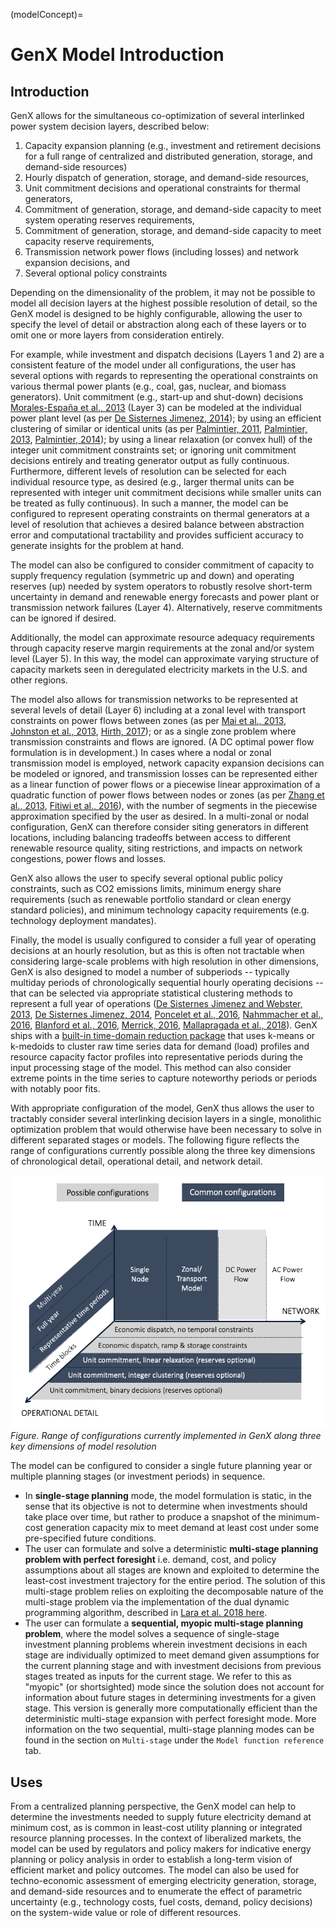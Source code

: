 (modelConcept)=
# GenX Model Introduction

## Introduction

GenX allows for the simultaneous co-optimization of several interlinked power system decision layers, described below:

1. Capacity expansion planning (e.g., investment and retirement decisions for a full range of centralized and distributed generation, storage, and demand-side resources)
2. Hourly dispatch of generation, storage, and demand-side resources,
3. Unit commitment decisions and operational constraints for thermal generators,
4. Commitment of generation, storage, and demand-side capacity to meet system operating reserves requirements,
5. Commitment of generation, storage, and demand-side capacity to meet capacity reserve requirements,
6. Transmission network power flows (including losses) and network expansion decisions, and
7. Several optional policy constraints

Depending on the dimensionality of the problem, it may not be possible to model all decision layers at the highest possible resolution of detail, so the GenX model is designed to be highly configurable, allowing the user to specify the level of detail or abstraction along each of these layers or to omit one or more layers from consideration entirely.

For example, while investment and dispatch decisions (Layers 1 and 2) are a consistent feature of the model under all configurations, the user has several options with regards to representing the operational constraints on various thermal power plants (e.g., coal, gas, nuclear, and biomass generators). Unit commitment (e.g., start-up and shut-down) decisions [Morales-España et al., 2013](https://ieeexplore.ieee.org/document/6672560) (Layer 3) can be modeled at the individual power plant level (as per [De Sisternes Jimenez, 2014](https://globalchange.mit.edu/publication/15977)); by using an efficient clustering of similar or identical units (as per [Palmintier, 2011](https://pennstate.pure.elsevier.com/en/publications/impact-of-unit-commitment-constraints-on-generation-expansion-pla), [Palmintier, 2013](https://dspace.mit.edu/handle/1721.1/79147), [Palmintier, 2014](https://ieeexplore.ieee.org/document/6684593)); by using a linear relaxation (or convex hull) of the integer unit commitment constraints set; or ignoring unit commitment decisions entirely and treating generator output as fully continuous. Furthermore, different levels of resolution can be selected for each individual resource type, as desired (e.g., larger thermal units can be represented with integer unit commitment decisions while smaller units can be treated as fully continuous). In such a manner, the model can be configured to represent operating constraints on thermal generators at a level of resolution that achieves a desired balance between abstraction error and computational tractability and provides sufficient accuracy to generate insights for the problem at hand.

The model can also be configured to consider commitment of capacity to supply frequency regulation (symmetric up and down) and operating reserves (up) needed by system operators to robustly resolve short-term uncertainty in demand and renewable energy forecasts and power plant or transmission network failures (Layer 4). Alternatively, reserve commitments can be ignored if desired.

Additionally, the model can approximate resource adequacy requirements through capacity reserve margin requirements at the zonal and/or system level (Layer 5). In this way, the model can approximate varying structure of capacity markets seen in deregulated electricity markets in the U.S. and other regions.

The model also allows for transmission networks to be represented at several levels of detail (Layer 6) including at a zonal level with transport constraints on power flows between zones (as per [Mai et al., 2013](https://www.nrel.gov/docs/fy13osti/56723.pdf), [Johnston et al., 2013](http://rael.berkeley.edu/old_drupal/sites/default/files/SWITCH-WECC_Documentation_October_2013.pdf), [Hirth, 2017](https://neon.energy/emma-documentation.pdf)); or as a single zone problem where transmission constraints and flows are ignored. (A DC optimal power flow formulation is in development.) In cases where a nodal or zonal transmission model is employed, network capacity expansion decisions can be modeled or ignored, and transmission losses can be represented either as a linear function of power flows or a piecewise linear approximation of a quadratic function of power flows between nodes or zones (as per [Zhang et al., 2013](https://digital-library.theiet.org/content/journals/10.1049/iet-gtd.2012.0666), [Fitiwi et al., 2016](https://ideas.repec.org/a/eee/energy/v101y2016icp343-358.html)), with the number of segments in the piecewise approximation specified by the user as desired. In a multi-zonal or nodal configuration, GenX can therefore consider siting generators in different locations, including balancing tradeoffs between access to different renewable resource quality, siting restrictions, and impacts on network congestions, power flows and losses.

GenX also allows the user to specify several optional public policy constraints, such as CO2 emissions limits, minimum energy share requirements (such as renewable portfolio standard or clean energy standard policies), and minimum technology capacity requirements (e.g. technology deployment mandates).

Finally, the model is usually configured to consider a full year of operating decisions at an hourly resolution, but as this is often not tractable when considering large-scale problems with high resolution in other dimensions, GenX is also designed to model a number of subperiods -- typically multiday periods of chronologically sequential hourly operating decisions -- that can be selected via appropriate statistical clustering methods to represent a full year of operations ([De Sisternes Jimenez and Webster, 2013](https://dspace.mit.edu/handle/1721.1/102959), [De Sisternes Jimenez, 2014](https://globalchange.mit.edu/publication/15977), [Poncelet et al., 2016](https://www.sciencedirect.com/science/article/abs/pii/S0306261915013276#:~:text=However%2C%20increasing%20the%20level%20of,in%20an%20increased%20computational%20cost.&text=To%20do%20so%2C%20the%20impact,renewable%20energy%20sources%20(IRES).), [Nahmmacher et al., 2016](https://www.sciencedirect.com/science/article/abs/pii/S0360544216308556), [Blanford et al., 2016](https://ideas.repec.org/a/aen/journl/ej39-3-blanfor.html), [Merrick, 2016](https://www.osti.gov/pages/biblio/1324468), [Mallapragada et al., 2018](https://www.sciencedirect.com/science/article/abs/pii/S0360544218315238)). GenX ships with a [built-in time-domain reduction package](https://genxproject.github.io/GenX/docs/build/time_domain_reduction.html) that uses k-means or k-medoids to cluster raw time series data for demand (load) profiles and resource capacity factor profiles into representative periods during the input processing stage of the model. This method can also consider extreme points in the time series to capture noteworthy periods or periods with notably poor fits.

With appropriate configuration of the model, GenX thus allows the user to tractably consider several interlinking decision layers in a single, monolithic optimization problem that would otherwise have been necessary to solve in different separated stages or models. The following figure reflects the range of configurations currently possible along the three key dimensions of chronological detail, operational detail, and network detail.


![Range of configurations currently implemented in GenX along three key dimensions of model resolution](../assets/Dimensions_graphic3_background.png)
*Figure. Range of configurations currently implemented in GenX along three key dimensions of model resolution*

The model can be configured to consider a single future planning year or multiple planning stages (or investment periods) in sequence. 

- In **single-stage planning** mode, the model formulation is static, in the sense that its objective is not to determine when investments should take place over time, but rather to produce a snapshot of the minimum-cost generation capacity mix to meet demand at least cost under some pre-specified future conditions. 
- The user can formulate and solve a deterministic **multi-stage planning problem with perfect foresight** i.e. demand, cost, and policy assumptions about all stages are known and exploited to determine the least-cost investment trajectory for the entire period. The solution of this multi-stage problem relies on exploiting the decomposable nature of the multi-stage problem via the implementation of the dual dynamic programming algorithm, described in [Lara et al. 2018 here](https://www.sciencedirect.com/science/article/abs/pii/S0377221718304466). 
- The user can formulate a **sequential, myopic multi-stage planning problem**, where the model solves a sequence of single-stage investment planning problems wherein investment decisions in each stage are individually optimized to meet demand given assumptions for the current planning stage and with investment decisions from previous stages treated as inputs for the current stage. We refer to this as "myopic" (or shortsighted) mode since the solution does not account for information about future stages in determining investments for a given stage. This version is generally more computationally efficient than the deterministic multi-stage expansion with perfect foresight mode.
More information on the two sequential, multi-stage planning modes can be found in the section on `Multi-stage` under the `Model function reference` tab. 

## Uses

From a centralized planning perspective, the GenX model can help to determine the investments needed to supply future electricity demand at minimum cost, as is common in least-cost utility planning or integrated resource planning processes. In the context of liberalized markets, the model can be used by regulators and policy makers for indicative energy planning or policy analysis in order to establish a long-term vision of efficient market and policy outcomes. The model can also be used for techno-economic assessment of emerging electricity generation, storage, and demand-side resources and to enumerate the effect of parametric uncertainty (e.g., technology costs, fuel costs, demand, policy decisions) on the system-wide value or role of different resources.
